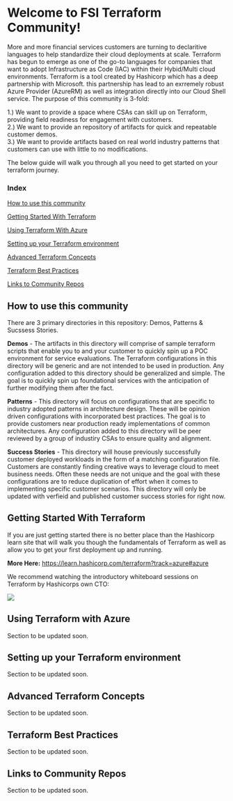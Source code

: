 # Welcome to FSI Terraform Community!

More and more financial services customers are turning to declaritive languages to help standardize their cloud deployments at scale. Terraform has begun to emerge as one of the go-to languages for companies that want to adopt Infrastructure as Code (IAC) within their Hybid/Multi cloud environments. Terraform is a tool created by Hashicorp which has a deep partnership with Microsoft. this partnership has lead to an exrremely robust Azure Provider (AzureRM) as well as integration directly into our Cloud Shell service. The purpose of this community is 3-fold:

1.) We want to provide a space where CSAs can skill up on Terraform, providing field readiness for engagement with customers.\
2.) We want to provide an repository of artifacts for quick and repeatable customer demos.\
3.) We want to provide artifacts based on real world industry patterns that customers can use with little to no modifications.

The below guide will walk you through all you need to get started on your terraform journey.

### Index
[How to use this community](#How-to-use-this-community)

[Getting Started With Terraform](#Getting-Started-With-Terraform)

[Using Terraform With Azure](#Using-Terraform-with-Azure)

[Setting up your Terraform environment](#Setting-up-your-Terraform-environment)

[Advanced Terraform Concepts](#Advanced-Terraform-Concepts)

[Terraform Best Practices](#Terraform-Best-Practices)

[Links to Community Repos](#Links-to-Community-Repos)

## How to use this community
There are 3 primary directories in this repository: Demos, Patterns & Sucssess Stories. 

**Demos** - The artifacts in this directory will comprise of sample terraform scripts that enable you to and your customer to quickly spin up a POC environment for service evaluations. The Terraform configurations in this directory will be generic and are not intended to be used in production. Any configuration added to this directory should be generalized and simple. The goal is to quickly spin up foundational services with the anticipation of further modifying them after the fact. 

**Patterns** - This directory will focus on configurations that are specific to industry adopted patterns in architecture design. These will be opinion driven configurations with incorporated best practices. The goal is to provide customers near production ready implementations of common architectures. Any configuration added to this directory will be peer reviewed by a group of industiry CSAs to ensure quality and alignment.

**Success Stories** - This directory will house previously successfully customer deployed workloads in the form of a matching configuration file. Customers are constantly finding creative ways to leverage cloud to meet business needs. Often these needs are not unique and the goal with these configurations are to reduce duplication of effort when it comes to implementing specific customer scenarios. This directory will only be updated with verfieid and published customer success stories for right now. 


## Getting Started With Terraform
If you are just getting started there is no better place than the Hashicorp learn site that will walk you though the fundamentals of Terraform as well as allow you to get your first deployment up and running.

**More Here:** https://learn.hashicorp.com/terraform?track=azure#azure

We recommend watching the introductory whiteboard sessions on Terraform by Hashicorps own CTO:

[![](http://img.youtube.com/vi/h970ZBgKINg/0.jpg)](http://www.youtube.com/watch?v=h970ZBgKINg "Introduction to HashiCorp Terraform with Armon Dadgar")


## Using Terraform with Azure

Section to be updated soon.

## Setting up your Terraform environment

Section to be updated soon.
## Advanced Terraform Concepts

Section to be updated soon.

## Terraform Best Practices

Section to be updated soon.

## Links to Community Repos

Section to be updated soon.
